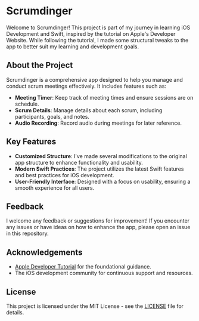# Scrumdinger

Welcome to Scrumdinger! This project is part of my journey in learning iOS Development and Swift, inspired by the tutorial on Apple's Developer Website. While following the tutorial, I made some structural tweaks to the app to better suit my learning and development goals.

## About the Project

Scrumdinger is a comprehensive app designed to help you manage and conduct scrum meetings effectively. It includes features such as:

- **Meeting Timer**: Keep track of meeting times and ensure sessions are on schedule.
- **Scrum Details**: Manage details about each scrum, including participants, goals, and notes.
- **Audio Recording**: Record audio during meetings for later reference.

## Key Features

- **Customized Structure**: I've made several modifications to the original app structure to enhance functionality and usability.
- **Modern Swift Practices**: The project utilizes the latest Swift features and best practices for iOS development.
- **User-Friendly Interface**: Designed with a focus on usability, ensuring a smooth experience for all users.

## Feedback

I welcome any feedback or suggestions for improvement! If you encounter any issues or have ideas on how to enhance the app, please open an issue in this repository.

## Acknowledgements

- [Apple Developer Tutorial](https://developer.apple.com/tutorials/app-dev-training) for the foundational guidance.
- The iOS development community for continuous support and resources.

## License

This project is licensed under the MIT License - see the [LICENSE](LICENSE) file for details.
